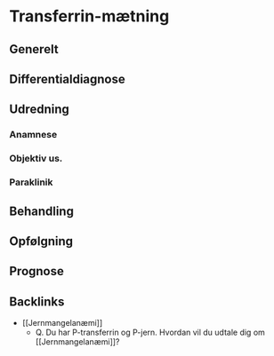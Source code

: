 # Transferrin-mætning
## Generelt


## Differentialdiagnose


## Udredning
### Anamnese

### Objektiv us.

### Paraklinik

## Behandling


## Opfølgning


## Prognose
 

## Backlinks
* [[Jernmangelanæmi]]
	* Q. Du har P-transferrin og P-jern. Hvordan vil du udtale dig om [[Jernmangelanæmi]]?

<!-- #anki/deck/Medicine# #anki/tag/med/Nephrology #anki/tag/med/Acute care# -->

<!-- {BearID:8881369B-8CE4-4192-9B09-41286E8E37FD-795-000002CC3E9964D9} -->
